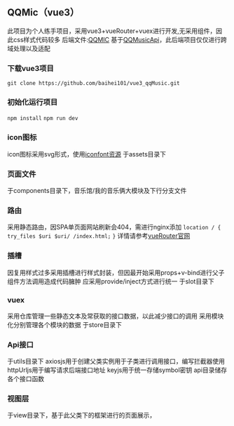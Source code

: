 ## QQMic（vue3）
此项目为个人练手项目，采用vue3+vueRouter+vuex进行开发,无采用组件，因此css样式代码较多
后端文件:[QQMIC](https://github.com/baihei101/QQMusicApi)
基于[QQMusicApi](https://github.com/jsososo/QQMusicApi)，此后端项目仅仅进行跨域处理以及适配

### 下载vue3项目
`git clone https://github.com/baihei101/vue3_qqMusic.git`

### 初始化运行项目
`npm install`
`npm run dev`

### icon图标
icon图标采用svg形式，使用[iconfont资源](https://www.iconfont.cn/)
于assets目录下

### 页面文件
于components目录下，音乐馆/我的音乐俩大模块及下行分支文件

### 路由
采用静态路由，因SPA单页面网站刷新会404，需进行nginx添加
`location / {`
`  try_files $uri $uri/ /index.html;`
`}`
详情请参考[vueRouter官网](https://router.vuejs.org/zh/guide/essentials/history-mode.html)

### 插槽
因复用样式过多采用插槽进行样式封装，但因最开始采用props+v-bind进行父子组件方法调用造成代码臃肿
应采用provide/inject方式进行统一
于slot目录下

### vuex
采用仓库管理一些静态文本及常获取的接口数据，以此减少接口的调用
采用模块化分别管理各个模块的数据
于store目录下

### Api接口
于utils目录下
axiosjs用于创建父类实例用于子类进行调用接口，编写拦截器使用
httpUrljs用于编写请求后端接口地址
keyjs用于统一存储symbol密钥
api目录储存各个接口函数

### 视图层
于view目录下，基于此父类下的框架进行的页面展示，